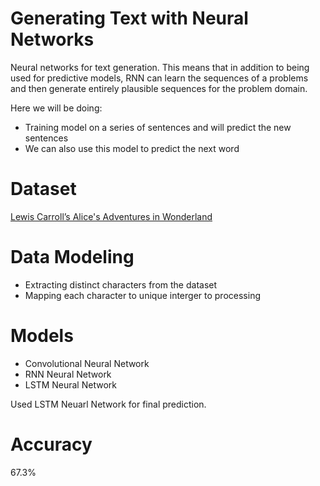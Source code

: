 # Generating Text with Neural Networks
Neural networks for text generation.
This means that in addition to being used for predictive models, RNN can learn the sequences of a problems and then generate entirely plausible sequences for the problem domain.

Here we will be doing:
- Training model on a series of sentences and will predict the new sentences
- We can also use this model to predict the next word

# Dataset
[Lewis Carroll’s Alice's Adventures in Wonderland](http://www.gutenberg.org/cache/epub/11/pg11.txt)

# Data Modeling
- Extracting distinct characters from the dataset
- Mapping each character to unique interger to processing

# Models
- Convolutional Neural Network
- RNN Neural Network
- LSTM Neural Network 

Used LSTM Neuarl Network for final prediction.

# Accuracy 
67.3%
